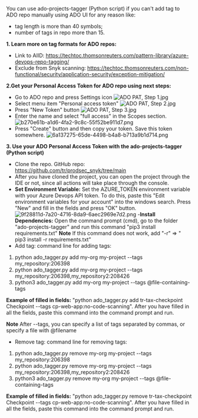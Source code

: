 You can use ado-projects-tagger (Python script) if you can't add tag to ADO repo manually using ADO UI for any reason like:
- tag length is more than 40 symbols;
- number of tags in repo more than 15. 


**1. Learn more on tag formats for ADO repos:** 
- Link to AIID: https://techtoc.thomsonreuters.com/pattern-library/azure-devops-repo-tagging/
- Exclude from Snyk scanning: https://techtoc.thomsonreuters.com/non-functional/security/application-security/exception-mitigation/

**2.Get your Personal Access Token for ADO repo using next steps:**
-   Go to ADO repo and press Settings icon
![ADO PAT, Step 1.jpg](/.attachments/ADO%20PAT,%20Step%201-a212892d-de2a-4f7e-a195-8ccb2f9c1e0e.jpg)
-   Select menu item "Personal access token"
![ADO PAT, Step 2.jpg](/.attachments/ADO%20PAT,%20Step%202-9f0205be-4174-4b13-ba99-92930a411e1c.jpg)
- Press "New Token" button
![ADO PAT, Step 3.jpg](/.attachments/ADO%20PAT,%20Step%203-bc3d0f79-56f4-45a3-bfa6-67c00acef597.jpg)
- Enter the name and select "full access" in the Scopes section.
![b270e61b-a1d6-4fa2-9c8c-55f52be911d7.png](/.attachments/b270e61b-a1d6-4fa2-9c8c-55f52be911d7-88d09e49-3cd8-4751-ba07-138795667b4c.png)
- Press "Create" button and then copy your token. Save this token somewhere.
![6a137275-65de-4498-b4a8-b713a9b1d714.png](/.attachments/6a137275-65de-4498-b4a8-b713a9b1d714-b05cb8b8-ffae-41fe-934a-bbe99e592830.png)

**3. Use your ADO Personal Access Token with the ado-projects-tagger (Python script)** 
- Clone the repo. 
GitHub repo: https://github.com/tr/prodsec_snyk/tree/main
- After you have cloned the project, you can open the project through the IDE or not, since all actions will take place through the console.
- **Set Environment Variable:** Set the AZURE_TOKEN environment variable with your Azure Devops API token. To do this, paste this "Edit environment variables for your account" into the windows search. Press "New" and fill in the fields and press "OK" button.
![9f28811d-7a20-4716-8da9-6aec2969e7d2.png](/.attachments/9f28811d-7a20-4716-8da9-6aec2969e7d2-d2eacf99-3a99-4e30-bd80-ac36ef996203.png)
-**Install Dependencies:** Open the command prompt (cmd), go to the folder "ado-projects-tagger" and run this command "pip3 install requirements.txt"
**Note** If this command does not work, add "-r" => " pip3 install -r requirements.txt"
- Add tag: command line for adding tags: 
1) python ado_tagger.py add my-org my-project --tags my_repository:206398
2) python ado_tagger.py add my-org my-project --tags my_repository:206398,my_repository2:208426
3) python3 ado_tagger.py add my-org my-project --tags @file-containing-tags

**Example of filled in fields:** "python ado_tagger.py add tr-tax-checkpoint Checkpoint --tags cp-web-app:no-code-scanning".
After you have filled in all the fields, paste this command into the command prompt and run.

**Note** After --tags, you can specify a list of tags separated by commas, or specify a file with @filename
- Remove tag: command line for removing tags: 
1) python ado_tagger.py remove my-org my-project --tags my_repository:206398
2) python ado_tagger.py remove my-org my-project --tags my_repository:206398,my_repository2:208426
3) python3 ado_tagger.py remove my-org my-project --tags @file-containing-tags

**Example of filled in fields:** "python ado_tagger.py remove tr-tax-checkpoint Checkpoint --tags cp-web-app:no-code-scanning".
After you have filled in all the fields, paste this command into the command prompt and run.
